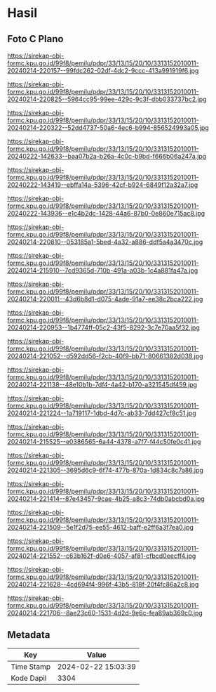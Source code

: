 # Hasil

## Foto C Plano

https://sirekap-obj-formc.kpu.go.id/99f8/pemilu/pdpr/33/13/15/20/10/3313152010011-20240214-220157--99fdc262-02df-4dc2-9ccc-413a991919f6.jpg

https://sirekap-obj-formc.kpu.go.id/99f8/pemilu/pdpr/33/13/15/20/10/3313152010011-20240214-220825--5964cc95-99ee-429c-9c3f-dbb033737bc2.jpg

https://sirekap-obj-formc.kpu.go.id/99f8/pemilu/pdpr/33/13/15/20/10/3313152010011-20240214-220322--52dd4737-50a6-4ec6-b994-856524993a05.jpg

https://sirekap-obj-formc.kpu.go.id/99f8/pemilu/pdpr/33/13/15/20/10/3313152010011-20240222-142633--baa07b2a-b26a-4c0c-b9bd-f666b06a247a.jpg

https://sirekap-obj-formc.kpu.go.id/99f8/pemilu/pdpr/33/13/15/20/10/3313152010011-20240222-143419--ebffa14a-5396-42cf-b924-6849f12a32a7.jpg

https://sirekap-obj-formc.kpu.go.id/99f8/pemilu/pdpr/33/13/15/20/10/3313152010011-20240222-143936--e1c4b2dc-1428-44a6-87b0-0e860e715ac8.jpg

https://sirekap-obj-formc.kpu.go.id/99f8/pemilu/pdpr/33/13/15/20/10/3313152010011-20240214-220810--053185a1-5bed-4a32-a886-ddf5a4a3470c.jpg

https://sirekap-obj-formc.kpu.go.id/99f8/pemilu/pdpr/33/13/15/20/10/3313152010011-20240214-215910--7cd9365d-710b-491a-a03b-1c4a881fa47a.jpg

https://sirekap-obj-formc.kpu.go.id/99f8/pemilu/pdpr/33/13/15/20/10/3313152010011-20240214-220011--43d6b8d1-d075-4ade-91a7-ee38c2bca222.jpg

https://sirekap-obj-formc.kpu.go.id/99f8/pemilu/pdpr/33/13/15/20/10/3313152010011-20240214-220953--1b4774ff-05c2-43f5-8292-3c7e70aa5f32.jpg

https://sirekap-obj-formc.kpu.go.id/99f8/pemilu/pdpr/33/13/15/20/10/3313152010011-20240214-221052--d592dd56-f2cb-40f9-bb71-80661382d038.jpg

https://sirekap-obj-formc.kpu.go.id/99f8/pemilu/pdpr/33/13/15/20/10/3313152010011-20240214-221138--48e10b1b-7df4-4a42-b170-a321545df459.jpg

https://sirekap-obj-formc.kpu.go.id/99f8/pemilu/pdpr/33/13/15/20/10/3313152010011-20240214-221224--1a719117-1dbd-4d7c-ab33-7dd427cf8c51.jpg

https://sirekap-obj-formc.kpu.go.id/99f8/pemilu/pdpr/33/13/15/20/10/3313152010011-20240214-215525--e0386565-6a44-4378-a7f7-f44c50fe0c41.jpg

https://sirekap-obj-formc.kpu.go.id/99f8/pemilu/pdpr/33/13/15/20/10/3313152010011-20240214-221305--3695d6c9-6f74-477b-870a-1d834c8c7a86.jpg

https://sirekap-obj-formc.kpu.go.id/99f8/pemilu/pdpr/33/13/15/20/10/3313152010011-20240214-221414--87e43457-9cae-4b25-a8c3-74db0abcbd0a.jpg

https://sirekap-obj-formc.kpu.go.id/99f8/pemilu/pdpr/33/13/15/20/10/3313152010011-20240214-221509--5e1f2d75-ee55-4612-baff-e2ff6a3f7ea0.jpg

https://sirekap-obj-formc.kpu.go.id/99f8/pemilu/pdpr/33/13/15/20/10/3313152010011-20240214-221552--c63b162f-d0e6-4057-af81-cfbcd0eecff4.jpg

https://sirekap-obj-formc.kpu.go.id/99f8/pemilu/pdpr/33/13/15/20/10/3313152010011-20240214-221628--4cd694f4-996f-43b5-818f-20f4fc86a2c8.jpg

https://sirekap-obj-formc.kpu.go.id/99f8/pemilu/pdpr/33/13/15/20/10/3313152010011-20240214-221706--8ae23c60-1531-4d2d-9e6c-fea89ab369c0.jpg


## Metadata

| Key        | Value               |
| ---------- | ------------------- |
| Time Stamp | 2024-02-22 15:03:39 |
| Kode Dapil | 3304                |




